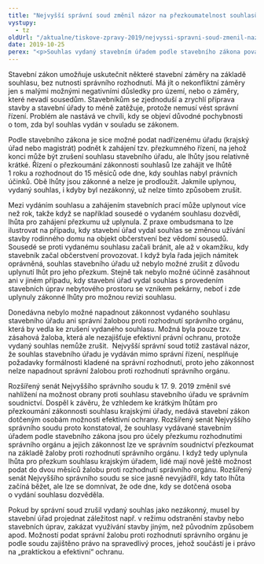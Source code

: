 ```yaml
---
title: "Nejvyšší správní soud změnil názor na přezkoumatelnost souhlasů stavebních úřadů ve správním soudnictví"
vystupy:
  - tz
oldUrl: "/aktualne/tiskove-zpravy-2019/nejvyssi-spravni-soud-zmenil-nazor-na-prezkoumatelnost-souhlasu-stavebnich-uradu-ve-spr"
date: 2019-10-25
perex: "<p>Souhlas vydaný stavebním úřadem podle stavebního zákona považuje Nejvyšší správní soud nově za rozhodnutí, proti němuž je možné bránit se správní žalobou. Zvyšuje se tím ochrana osob dotčených stavební činností a je tak zajištěno jejich právo na spravedlivý proces.</p>"
---
```


<!-- imported from the old website -->

<p>Stavební zákon umožňuje uskutečnit některé stavební záměry na základě souhlasu, bez nutnosti správního rozhodnutí. Má jít o nekonfliktní záměry jen s malými možnými negativními důsledky pro území, nebo o záměry, které nevadí sousedům. Stavebníkům se zjednoduší a zrychlí příprava stavby a stavební úřady to méně zatěžuje, protože nemusí vést správní řízení. Problém ale nastává ve chvíli, kdy se objeví důvodné pochybnosti o tom, zda byl souhlas vydán v souladu se zákonem. </p> <p>Podle stavebního zákona je sice možné podat nadřízenému úřadu (krajský úřad nebo magistrát) podnět k zahájení tzv. přezkumného řízení, na jehož konci může být zrušení souhlasu stavebního úřadu, ale lhůty jsou relativně krátké. Řízení o přezkoumání zákonnosti souhlasů lze zahájit ve lhůtě 1 roku a rozhodnout do 15 měsíců ode dne, kdy souhlas nabyl právních účinků. Obě lhůty jsou zákonné a nelze je prodloužit. Jakmile uplynou, vydaný souhlas, i kdyby byl nezákonný, už nelze tímto způsobem zrušit.</p> <p>Mezi vydáním souhlasu a zahájením stavebních prací může uplynout více než rok, takže když se například sousedé o vydaném souhlasu dozvědí, lhůta pro zahájení přezkumu už uplynula. Z praxe ombudsmana to lze ilustrovat na případu, kdy stavební úřad vydal souhlas se změnou užívání stavby rodinného domu na objekt občerstvení bez vědomí sousedů. Sousedé se proti vydanému souhlasu začali bránit, ale až v okamžiku, kdy stavebník začal občerstvení provozovat. I když byla řada jejich námitek oprávněná, souhlas stavebního úřadu už nebylo možné zrušit z důvodu uplynutí lhůt pro jeho přezkum. Stejně tak nebylo možné účinně zasáhnout ani v jiném případu, kdy stavební úřad vydal souhlas s provedením stavebních úprav nebytového prostoru se vznikem pekárny, neboť i zde uplynuly zákonné lhůty pro možnou revizi souhlasu. </p> <p>Donedávna nebylo možné napadnout zákonnost vydaného souhlasu stavebního úřadu ani správní žalobou proti rozhodnutí správního orgánu, která by vedla ke zrušení vydaného souhlasu. Možná byla pouze tzv. zásahová žaloba, která ale nezajišťuje efektivní právní ochranu, protože vydaný souhlas nemůže zrušit.  Nejvyšší správní soud totiž zastával názor, že souhlas stavebního úřadu je vydáván mimo správní řízení, nesplňuje požadavky formálnosti kladené na správní rozhodnutí, proto jeho zákonnost nelze napadnout správní žalobou proti rozhodnutí správního orgánu. </p> <p>Rozšířený senát Nejvyššího správního soudu k 17. 9. 2019 změnil své nahlížení na možnost obrany proti souhlasu stavebního úřadu ve správním soudnictví. Dospěl k závěru, že vzhledem ke krátkým lhůtám pro přezkoumání zákonnosti souhlasu krajskými úřady, nedává stavební zákon dotčeným osobám možnosti efektivní ochrany. Rozšířený senát Nejvyššího správního soudu proto konstatoval, že souhlasy vydávané stavebním úřadem podle stavebního zákona jsou pro účely přezkumu rozhodnutími správního orgánu a jejich zákonnost lze ve správním soudnictví přezkoumat na základě žaloby proti rozhodnutí správního orgánu. I když tedy uplynula lhůta pro přezkum souhlasu krajským úřadem, lidé mají nově ještě možnost podat do dvou měsíců žalobu proti rozhodnutí správního orgánu. Rozšířený senát Nejvyššího správního soudu se sice jasně nevyjádřil, kdy tato lhůta začíná běžet, ale lze se domnívat, že ode dne, kdy se dotčená osoba o vydání souhlasu dozvěděla.</p> <p>Pokud by správní soud zrušil vydaný souhlas jako nezákonný, musel by stavební úřad projednat záležitost např. v režimu odstranění stavby nebo stavebních úprav, zakázat využívání stavby jiným, než původním způsobem apod. Možností podat správní žalobu proti rozhodnutí správního orgánu je podle soudu zajištěno právo na spravedlivý proces, jehož součástí je i právo na „praktickou a efektivní“ ochranu.</p>
